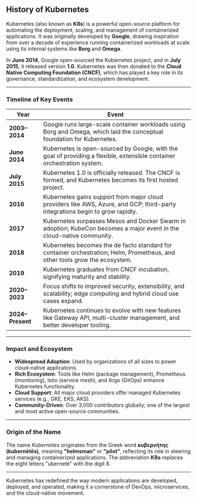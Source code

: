 ## History of Kubernetes

Kubernetes (also known as **K8s**) is a powerful open-source platform for automating the deployment, scaling, and management of containerized applications. It was originally developed by **Google**, drawing inspiration from over a decade of experience running containerized workloads at scale using its internal systems like **Borg** and **Omega**.

In **June 2014**, Google open-sourced the Kubernetes project, and in **July 2015**, it released version **1.0**. Kubernetes was then donated to the **Cloud Native Computing Foundation (CNCF)**, which has played a key role in its governance, standardization, and ecosystem development.

---

### Timeline of Key Events

| Year | Event |
|------|-------|
| **2003–2014** | Google runs large-scale container workloads using Borg and Omega, which laid the conceptual foundation for Kubernetes. |
| **June 2014** | Kubernetes is open-sourced by Google, with the goal of providing a flexible, extensible container orchestration system. |
| **July 2015** | Kubernetes 1.0 is officially released. The CNCF is formed, and Kubernetes becomes its first hosted project. |
| **2016** | Kubernetes gains support from major cloud providers like AWS, Azure, and GCP; third-party integrations begin to grow rapidly. |
| **2017** | Kubernetes surpasses Mesos and Docker Swarm in adoption; KubeCon becomes a major event in the cloud-native community. |
| **2018** | Kubernetes becomes the de facto standard for container orchestration; Helm, Prometheus, and other tools grow the ecosystem. |
| **2019** | Kubernetes graduates from CNCF incubation, signifying maturity and stability. |
| **2020–2023** | Focus shifts to improved security, extensibility, and scalability; edge computing and hybrid cloud use cases expand. |
| **2024–Present** | Kubernetes continues to evolve with new features like Gateway API, multi-cluster management, and better developer tooling. |

---

### Impact and Ecosystem

- **Widespread Adoption**: Used by organizations of all sizes to power cloud-native applications.
- **Rich Ecosystem**: Tools like Helm (package management), Prometheus (monitoring), Istio (service mesh), and Argo (GitOps) enhance Kubernetes functionality.
- **Cloud Support**: All major cloud providers offer managed Kubernetes services (e.g., GKE, EKS, AKS).
- **Community-Driven**: Over 3,000 contributors globally; one of the largest and most active open-source communities.

---

### Origin of the Name

The name *Kubernetes* originates from the Greek word **κυβερνήτης (kubernētēs)**, meaning **"helmsman"** or **"pilot"**, reflecting its role in steering and managing containerized applications. The abbreviation **K8s** replaces the eight letters "ubernete" with the digit 8.

---

Kubernetes has redefined the way modern applications are developed, deployed, and operated, making it a cornerstone of DevOps, microservices, and the cloud-native movement.

